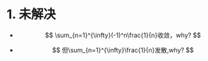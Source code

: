 # 1. 未解决

* $$
  \sum_{n=1}^{\infty}(-1)^n\frac{1}{n}收敛，why?
  $$

* $$
  但\sum_{n=1}^{\infty}\frac{1}{n}发散,why?
  $$




